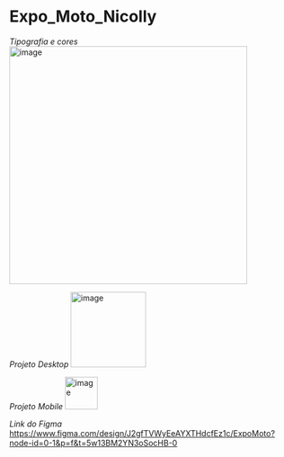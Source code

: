 # Expo_Moto_Nicolly

*Tipografia e cores*
<img width="423" alt="image" src="https://github.com/user-attachments/assets/86f3767f-df6a-44d4-a3d6-9a8c929679c9" />

*Projeto Desktop*
<img width="134" alt="image" src="https://github.com/user-attachments/assets/652e6ca6-0faa-4ecd-847f-b7b8c6f66b8e" />

*Projeto Mobile*
<img width="58" alt="image" src="https://github.com/user-attachments/assets/60a538bc-8514-4a19-a554-2fceb32bd9b3" />

*Link do Figma*
https://www.figma.com/design/J2gfTVWyEeAYXTHdcfEz1c/ExpoMoto?node-id=0-1&p=f&t=5w13BM2YN3oSocHB-0


